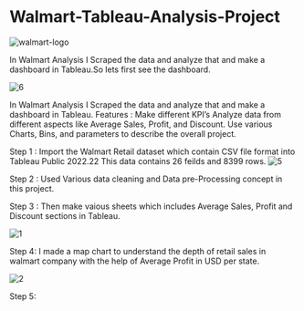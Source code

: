 # Walmart-Tableau-Analysis-Project

![walmart-logo](https://user-images.githubusercontent.com/78727304/186247922-5b3ca992-a5c5-4b96-ab09-3d0648fa2436.png)

In Walmart Analysis I Scraped the data and analyze that and make a dashboard in Tableau.So lets first see the dashboard.


![6](https://user-images.githubusercontent.com/78727304/186250934-dc7a5c2b-06e9-4f8b-b101-bc343234d8b1.JPG)


In Walmart Analysis I Scraped the data and analyze that and make a dashboard in Tableau.
Features :
Make different KPI’s Analyze data from different aspects like Average Sales, Profit, and Discount.
Use various Charts, Bins, and parameters to describe the overall project.

Step 1 :
Import the Walmart Retail dataset which contain  CSV file format into Tableau Public 2022.22
This data contains 26 feilds and 8399 rows.
![5](https://user-images.githubusercontent.com/78727304/186248898-cf69021a-28bd-46c9-afe0-8452314555e7.JPG)

Step 2 : 
Used Various data cleaning and Data pre-Processing concept in this project.

Step 3 : 
Then make vaious sheets which includes Average Sales, Profit and Discount sections in Tableau.

![1](https://user-images.githubusercontent.com/78727304/186249277-f431d504-e608-4b9e-9dd6-48d0e25a078e.JPG)

Step 4:
I made a map chart to understand the depth of retail sales in walmart company with the help of Average Profit in USD per state.

![2](https://user-images.githubusercontent.com/78727304/186249591-30ece535-1ea1-4678-80d9-a275567ddb23.JPG)

Step 5:



